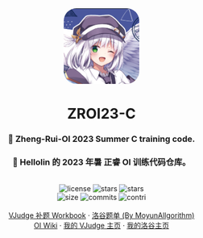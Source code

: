 <div align="center">
    <img alt="top" src="./img/top.png" width="150" style="border-radius: 25px;" />
    <br/>
    <h1>ZROI23-C</h1>
    <h3>💎 Zheng-Rui-OI 2023 Summer C training code.</h3>
    <h3>💎 Hellolin 的 2023 年暑 正睿 OI 训练代码仓库。</h3>
    <br/>
    <img alt="license" src="https://img.shields.io/github/license/hellolin-oi/zroi23?style=for-the-badge&color=green">
    <img alt="stars" src="https://img.shields.io/github/stars/hellolin-oi/zroi23?style=for-the-badge&color=navy">
    <img alt="stars" src="https://img.shields.io/github/forks/hellolin-oi/zroi23?style=for-the-badge&color=darkgreen">
    <br/>
    <img alt="size" src="https://img.shields.io/github/repo-size/hellolin-oi/zroi23?style=for-the-badge&color=darkslateblue">
    <img alt="commits" src="https://img.shields.io/github/commit-activity/t/hellolin-oi/zroi23?style=for-the-badge&color=red">
    <img alt="contri" src="https://img.shields.io/github/contributors/hellolin-oi/zroi23?style=for-the-badge&color=goldenrod">
    <br/>
    <br/>
    <a href="https://vjudge.net/article/3852" target="_blank">VJudge 补题 Workbook</a>
    ·
    <a href="https://www.luogu.com.cn/training/339847" target="_blank">洛谷题单 (By MoyunAllgorithm)</a>
    <br/>
    <a href="https://oi-wiki.org" target="_blank">OI Wiki</a>
    ·
    <a href="https://vjudge.net/user/hellolin" target="_blank">我的 VJudge 主页</a>
    ·
    <a href="https://www.luogu.com.cn/user/751017" target="_blank">我的洛谷主页</a>
</div>

